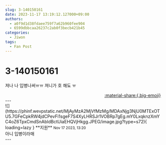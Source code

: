 ```yaml
---
slug: 3-140150161
date: 2023-11-17 13:19:12.127000+09:00
authors:
  - a0f9d1d38fdaee759f7a62b960fee904
  - 6599dbbcaa26237c2ab0f3becb421b45
categories:
  - Jiwon
tags:
  - Fan Post
---
```


# 3-140150161

<div class="post-container" markdown="1">
<div class="content-container md-sidebar__scrollwrap" markdown="1">

져나 나 입병나써ㅠㅠ 져니가 호 해됴 ㅠ

</div>
</div>

<div style="text-align: right;" markdown="1">
<a href="https://weverse.io/fromis9/fanpost/3-140150161" style="text-align: right;">:material-share:{.big-emoji}</a>
</div>
---

<div class="comments-container md-sidebar__scrollwrap" markdown="1">
<div class="comment" markdown="1">
<div class='id-container' markdown="1">
![](https://phinf.wevpstatic.net/MjAyMzA2MjVfMzMg/MDAxNjg3NjU0MTExOTU5.7GFeCpkRW4jdCPevFi1sgeF7S4XyLHRSJr1VOBRp7gEg.mY0LxqknzXmYC4oZ6TpxCmdSnAbldBctUiaEHQVjHkgg.JPEG/image.jpg?type=s72){ loading=lazy }
**<span class="artist">지원</span>** <small>Nov 17 2023, 13:20</small><br>
</div>
<div class='comment-body' markdown="1">
아니 입병이라매
</div>
</div>
</div>
---
